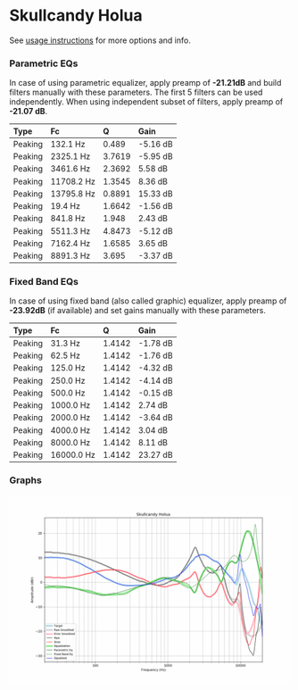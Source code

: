 # Skullcandy Holua
See [usage instructions](https://github.com/jaakkopasanen/AutoEq#usage) for more options and info.

### Parametric EQs
In case of using parametric equalizer, apply preamp of **-21.21dB** and build filters manually
with these parameters. The first 5 filters can be used independently.
When using independent subset of filters, apply preamp of **-21.07 dB**.

| Type    | Fc         |      Q | Gain     |
|:--------|:-----------|:-------|:---------|
| Peaking | 132.1 Hz   | 0.489  | -5.16 dB |
| Peaking | 2325.1 Hz  | 3.7619 | -5.95 dB |
| Peaking | 3461.6 Hz  | 2.3692 | 5.58 dB  |
| Peaking | 11708.2 Hz | 1.3545 | 8.36 dB  |
| Peaking | 13795.8 Hz | 0.8891 | 15.33 dB |
| Peaking | 19.4 Hz    | 1.6642 | -1.56 dB |
| Peaking | 841.8 Hz   | 1.948  | 2.43 dB  |
| Peaking | 5511.3 Hz  | 4.8473 | -5.12 dB |
| Peaking | 7162.4 Hz  | 1.6585 | 3.65 dB  |
| Peaking | 8891.3 Hz  | 3.695  | -3.37 dB |

### Fixed Band EQs
In case of using fixed band (also called graphic) equalizer, apply preamp of **-23.92dB**
(if available) and set gains manually with these parameters.

| Type    | Fc         |      Q | Gain     |
|:--------|:-----------|:-------|:---------|
| Peaking | 31.3 Hz    | 1.4142 | -1.78 dB |
| Peaking | 62.5 Hz    | 1.4142 | -1.76 dB |
| Peaking | 125.0 Hz   | 1.4142 | -4.32 dB |
| Peaking | 250.0 Hz   | 1.4142 | -4.14 dB |
| Peaking | 500.0 Hz   | 1.4142 | -0.15 dB |
| Peaking | 1000.0 Hz  | 1.4142 | 2.74 dB  |
| Peaking | 2000.0 Hz  | 1.4142 | -3.64 dB |
| Peaking | 4000.0 Hz  | 1.4142 | 3.04 dB  |
| Peaking | 8000.0 Hz  | 1.4142 | 8.11 dB  |
| Peaking | 16000.0 Hz | 1.4142 | 23.27 dB |

### Graphs
![](./Skullcandy%20Holua.png)